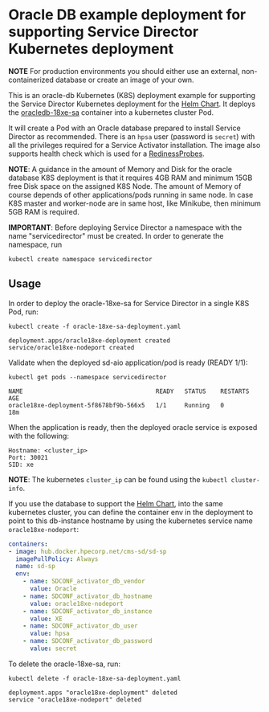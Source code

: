 # Oracle DB example deployment for supporting Service Director Kubernetes deployment

**NOTE** For production environments you should either use an external, non-containerized database or create an image of your own.

This is an oracle-db Kubernetes (K8S) deployment example for supporting the Service Director Kubernetes deployment for the [Helm Chart](/kubernetes/helm). It deploys the [oracledb-18xe-sa](/docker/examples/images/oracledb-18xe-sa) container into a kubernetes cluster Pod.

It will create a Pod with an Oracle database prepared to install Service Director as recommended. There is an `hpsa` user (password is `secret`) with all the privileges required for a Service Activator installation. The image also supports health check which is used for a [RedinessProbes](https://kubernetes.io/docs/tasks/configure-pod-container/configure-liveness-readiness-probes/).

**NOTE**: A guidance in the amount of Memory and Disk for the oracle database K8S deployment is that it requires 4GB RAM and minimum 15GB free Disk space on the assigned K8S Node. The amount of Memory of course depends of other applications/pods running in same node. In case K8S master and worker-node are in same host, like Minikube, then minimum 5GB RAM is required.

**IMPORTANT**: Before deploying Service Director a namespace with the name "servicedirector" must be created. In order to generate the namespace, run

    kubectl create namespace servicedirector

## Usage

In order to deploy the oracle-18xe-sa for Service Director in a single K8S Pod, run:

    kubectl create -f oracle-18xe-sa-deployment.yaml

```
deployment.apps/oracle18xe-deployment created
service/oracle18xe-nodeport created
```

Validate when the deployed sd-aio application/pod is ready (READY 1/1):

    kubectl get pods --namespace servicedirector

```
NAME                                     READY   STATUS    RESTARTS   AGE
oracle18xe-deployment-5f8678bf9b-566x5   1/1     Running   0          18m
```

When the application is ready, then the deployed oracle service is exposed with the following:

```
Hostname: <cluster_ip>
Port: 30021
SID: xe
```

**NOTE**: The kubernetes `cluster_ip` can be found using the `kubectl cluster-info`.

If you use the database to support the [Helm Chart](/kubernetes/helm), into the same kubernetes cluster, you can define the container env in the deployment to point to this db-instance hostname by using the kubernetes service name `oracle18xe-nodeport`:

```yaml
containers:
- image: hub.docker.hpecorp.net/cms-sd/sd-sp
  imagePullPolicy: Always
  name: sd-sp
  env:
    - name: SDCONF_activator_db_vendor
      value: Oracle
    - name: SDCONF_activator_db_hostname
      value: oracle18xe-nodeport
    - name: SDCONF_activator_db_instance
      value: XE
    - name: SDCONF_activator_db_user
      value: hpsa
    - name: SDCONF_activator_db_password
      value: secret
```

To delete the oracle-18xe-sa, run:

    kubectl delete -f oracle-18xe-sa-deployment.yaml

```
deployment.apps "oracle18xe-deployment" deleted
service "oracle18xe-nodeport" deleted
```
